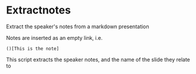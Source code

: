 # Extractnotes

Extract the speaker's notes from a markdown presentation

Notes are inserted as an empty link, i.e.

```
()[This is the note]
```

This script extracts the speaker notes, and the name of the slide they relate to


